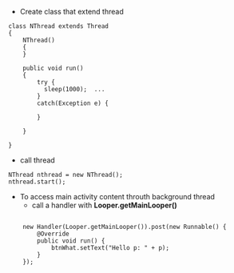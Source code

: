 * Create class that extend thread

```
class NThread extends Thread
{
    NThread()
    {
    }
    
    public void run()
    {
        try {
          sleep(1000);  ...
        } 
        catch(Exception e) {
        
        }
    
    }

}
```

* call thread 

```
NThread nthread = new NThread();
nthread.start();
```

* To access main activity content throuth background thread
    * call a handler with **Looper.getMainLooper()**

```

    new Handler(Looper.getMainLooper()).post(new Runnable() {
        @Override
        public void run() {
            btnWhat.setText("Hello p: " + p);
        }
    });
```
